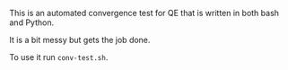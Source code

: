 This is an automated convergence test for QE that is written in both bash and Python.

It is a bit messy but gets the job done.

To use it run `conv-test.sh`.
